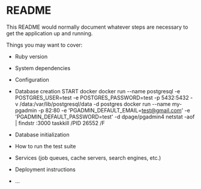 # README

This README would normally document whatever steps are necessary to get the
application up and running.

Things you may want to cover:

* Ruby version

* System dependencies

* Configuration

* Database creation
START docker
docker run --name postgresql -e POSTGRES_USER=test -e POSTGRES_PASSWORD=test -p 5432:5432 -v /data:/var/lib/postgresql/data -d postgres
docker run --name my-pgadmin -p 82:80 -e 'PGADMIN_DEFAULT_EMAIL=test@gmail.com' -e 'PGADMIN_DEFAULT_PASSWORD=test' -d dpage/pgadmin4
netstat -aof | findstr :3000
taskkill /PID 26552 /F
* Database initialization

* How to run the test suite

* Services (job queues, cache servers, search engines, etc.)

* Deployment instructions

* ...

